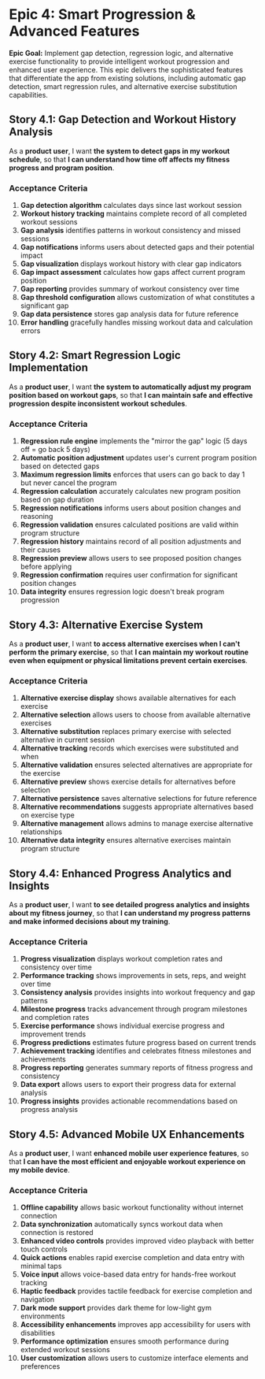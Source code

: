 # Epic 4: Smart Progression & Advanced Features

**Epic Goal:** Implement gap detection, regression logic, and alternative exercise functionality to provide intelligent workout progression and enhanced user experience. This epic delivers the sophisticated features that differentiate the app from existing solutions, including automatic gap detection, smart regression rules, and alternative exercise substitution capabilities.

## Story 4.1: Gap Detection and Workout History Analysis

As a **product user**,
I want **the system to detect gaps in my workout schedule**,
so that **I can understand how time off affects my fitness progress and program position**.

### Acceptance Criteria

1. **Gap detection algorithm** calculates days since last workout session
2. **Workout history tracking** maintains complete record of all completed workout sessions
3. **Gap analysis** identifies patterns in workout consistency and missed sessions
4. **Gap notifications** informs users about detected gaps and their potential impact
5. **Gap visualization** displays workout history with clear gap indicators
6. **Gap impact assessment** calculates how gaps affect current program position
7. **Gap reporting** provides summary of workout consistency over time
8. **Gap threshold configuration** allows customization of what constitutes a significant gap
9. **Gap data persistence** stores gap analysis data for future reference
10. **Error handling** gracefully handles missing workout data and calculation errors

## Story 4.2: Smart Regression Logic Implementation

As a **product user**,
I want **the system to automatically adjust my program position based on workout gaps**,
so that **I can maintain safe and effective progression despite inconsistent workout schedules**.

### Acceptance Criteria

1. **Regression rule engine** implements the "mirror the gap" logic (5 days off = go back 5 days)
2. **Automatic position adjustment** updates user's current program position based on detected gaps
3. **Maximum regression limits** enforces that users can go back to day 1 but never cancel the program
4. **Regression calculation** accurately calculates new program position based on gap duration
5. **Regression notifications** informs users about position changes and reasoning
6. **Regression validation** ensures calculated positions are valid within program structure
7. **Regression history** maintains record of all position adjustments and their causes
8. **Regression preview** allows users to see proposed position changes before applying
9. **Regression confirmation** requires user confirmation for significant position changes
10. **Data integrity** ensures regression logic doesn't break program progression

## Story 4.3: Alternative Exercise System

As a **product user**,
I want **to access alternative exercises when I can't perform the primary exercise**,
so that **I can maintain my workout routine even when equipment or physical limitations prevent certain exercises**.

### Acceptance Criteria

1. **Alternative exercise display** shows available alternatives for each exercise
2. **Alternative selection** allows users to choose from available alternative exercises
3. **Alternative substitution** replaces primary exercise with selected alternative in current session
4. **Alternative tracking** records which exercises were substituted and when
5. **Alternative validation** ensures selected alternatives are appropriate for the exercise
6. **Alternative preview** shows exercise details for alternatives before selection
7. **Alternative persistence** saves alternative selections for future reference
8. **Alternative recommendations** suggests appropriate alternatives based on exercise type
9. **Alternative management** allows admins to manage exercise alternative relationships
10. **Alternative data integrity** ensures alternative exercises maintain program structure

## Story 4.4: Enhanced Progress Analytics and Insights

As a **product user**,
I want **to see detailed progress analytics and insights about my fitness journey**,
so that **I can understand my progress patterns and make informed decisions about my training**.

### Acceptance Criteria

1. **Progress visualization** displays workout completion rates and consistency over time
2. **Performance tracking** shows improvements in sets, reps, and weight over time
3. **Consistency analysis** provides insights into workout frequency and gap patterns
4. **Milestone progress** tracks advancement through program milestones and completion rates
5. **Exercise performance** shows individual exercise progress and improvement trends
6. **Progress predictions** estimates future progress based on current trends
7. **Achievement tracking** identifies and celebrates fitness milestones and achievements
8. **Progress reporting** generates summary reports of fitness progress and consistency
9. **Data export** allows users to export their progress data for external analysis
10. **Progress insights** provides actionable recommendations based on progress analysis

## Story 4.5: Advanced Mobile UX Enhancements

As a **product user**,
I want **enhanced mobile user experience features**,
so that **I can have the most efficient and enjoyable workout experience on my mobile device**.

### Acceptance Criteria

1. **Offline capability** allows basic workout functionality without internet connection
2. **Data synchronization** automatically syncs workout data when connection is restored
3. **Enhanced video controls** provides improved video playback with better touch controls
4. **Quick actions** enables rapid exercise completion and data entry with minimal taps
5. **Voice input** allows voice-based data entry for hands-free workout tracking
6. **Haptic feedback** provides tactile feedback for exercise completion and navigation
7. **Dark mode support** provides dark theme for low-light gym environments
8. **Accessibility enhancements** improves app accessibility for users with disabilities
9. **Performance optimization** ensures smooth performance during extended workout sessions
10. **User customization** allows users to customize interface elements and preferences
